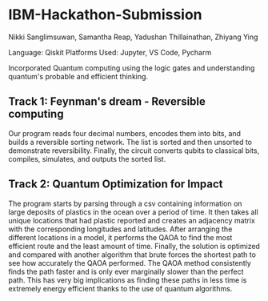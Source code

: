 # IBM-Hackathon-Submission
Nikki Sanglimsuwan, Samantha Reap, Yadushan Thillainathan, Zhiyang Ying

Language: Qiskit
Platforms Used: Jupyter, VS Code, Pycharm

Incorporated Quantum computing using the logic gates and understanding quantum's probable and efficient thinking.

Track 1: Feynman's dream - Reversible computing
-------------
Our program reads four decimal numbers, encodes them into bits, and builds a reversible sorting network. The list is sorted and then unsorted to demonstrate reversibility. Finally, the circuit converts qubits to classical bits, compiles, simulates, and outputs the sorted list.


Track 2: Quantum Optimization for Impact
----------------------
The program starts by parsing through a csv containing information on large deposits of plastics in the ocean over a period of time. It then takes all unique locations that had plastic reported and creates an adjacency matrix with the corresponding longitudes and latitudes. After arranging the different locations in a model, it performs the QAOA to find the most efficient route and the least amount of time. Finally, the solution is optimized and compared with another algorithm that brute forces the shortest path to see how accurately the QAOA performed. The QAOA method consistently finds the path faster and is only ever marginally slower than the perfect path. This has very big implications as finding these paths in less time is extremely energy efficient thanks to the use of quantum algorithms.
